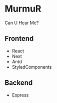 # MurmuR

Can U Hear Me?

## Frontend

- React
- Next
- Antd
- StyledComponents

## Backend

- Express
